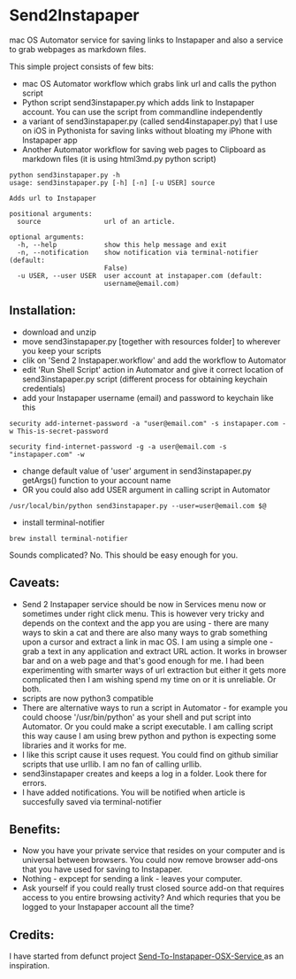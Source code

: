 # Send2Instapaper

mac OS Automator service for saving links to Instapaper and also a service to grab webpages as markdown files.

This simple project consists of few bits:

- mac OS Automator workflow which grabs link url and calls the python script
- Python script send3instapaper.py which adds link to Instapaper account. You can use the script from commandline independently
- a variant of send3instapaper.py (called send4instapaper.py) that I use on iOS in Pythonista for saving links without bloating my iPhone with Instapaper app
- Another Automator workflow for saving web pages to Clipboard as markdown files (it is using html3md.py python script)


```
python send3instapaper.py -h
usage: send3instapaper.py [-h] [-n] [-u USER] source

Adds url to Instapaper

positional arguments:
  source                url of an article.

optional arguments:
  -h, --help            show this help message and exit
  -n, --notification    show notification via terminal-notifier (default:
                        False)
  -u USER, --user USER  user account at instapaper.com (default:
                        username@email.com)
```

## Installation:

- download and unzip
- move send3instapaper.py  [together with resources folder] to wherever you keep your scripts
- clik on 'Send 2 Instapaper.workflow' and add the workflow to Automator
- edit 'Run Shell Script' action in Automator and give it correct location of send3instapaper.py script (different process for obtaining keychain credentials)
- add your Instapaper username (email) and password to keychain like this

```
security add-internet-password -a "user@email.com" -s instapaper.com -w This-is-secret-password

security find-internet-password -g -a user@email.com -s "instapaper.com" -w
```

- change default value of 'user' argument in send3instapaper.py getArgs() function to your account name
- OR you could also add USER argument in calling script in Automator

```
/usr/local/bin/python send3instapaper.py --user=user@email.com $@
```
- install terminal-notifier

```
brew install terminal-notifier
```

Sounds complicated? No. This should be easy enough for you.

## Caveats:

- Send 2 Instapaper service should be now in Services menu now or sometimes under right click menu. This is however very tricky and depends on the context and the app you are using - there are many ways to skin a cat  and there are also many ways to grab something upon a cursor and extract a link in mac OS. 
I am using a simple one - grab a text in any application and extract URL action. It works in browser bar and on a web page and that's good enough for me. I had been experimenting with smarter ways of url extraction but either it gets more complicated then I am wishing spend my time on or it is unreliable. Or both. 
- scripts are now python3 compatible
- There are alternative ways to run a script in Automator - for example you could choose '/usr/bin/python' as your shell and put script into Automator. Or you could make a script executable.
I am calling script this way cause I am using brew python and python is expecting some libraries and it works for me. 
- I like this script cause it uses request. You could find on github similiar scripts that use urllib. I am no fan of calling urllib.
- send3instapaper creates and keeps a log in a folder. Look there for errors. 
- I have added notifications. You will be notified when article is succesfully saved via terminal-notifier

## Benefits:

- Now you have your private service that resides on your computer and is universal between browsers. You could now remove browser add-ons that you have used for saving to Instapaper. 
- Nothing - expcept for sending a link - leaves your computer. 
- Ask yourself if you could really trust closed source add-on that requires access to you entire browsing activity? And which requries that you be logged to your Instapaper account all the time? 

## Credits:

I have started from defunct project [Send-To-Instapaper-OSX-Service
](https://github.com/Sankra/Send-To-Instapaper-OSX-Service) as an inspiration. 

